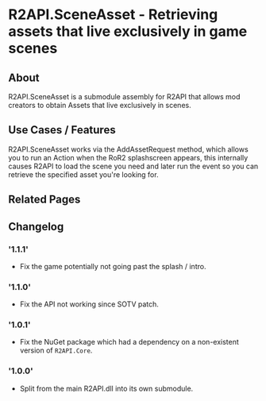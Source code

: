 # R2API.SceneAsset - Retrieving assets that live exclusively in game scenes

## About

R2API.SceneAsset is a submodule assembly for R2API that allows mod creators to obtain Assets that live exclusively in scenes. 

## Use Cases / Features

R2API.SceneAsset works via the AddAssetRequest method, which allows you to run an Action when the RoR2 splashscreen appears, this internally causes R2API to load the scene you need and later run the event so you can retrieve the specified asset you're looking for.

## Related Pages

## Changelog

### '1.1.1'
* Fix the game potentially not going past the splash / intro.

### '1.1.0'
* Fix the API not working since SOTV patch.

### '1.0.1'
* Fix the NuGet package which had a dependency on a non-existent version of `R2API.Core`.

### '1.0.0'
* Split from the main R2API.dll into its own submodule.

